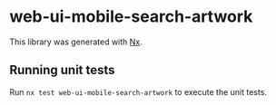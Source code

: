 # web-ui-mobile-search-artwork

This library was generated with [Nx](https://nx.dev).

## Running unit tests

Run `nx test web-ui-mobile-search-artwork` to execute the unit tests.
